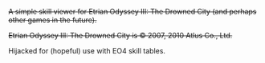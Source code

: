 ~~A simple skill viewer for Etrian Odyssey III: The Drowned City (and perhaps other games in the future).~~

~~Etrian Odyssey III: The Drowned City is © 2007, 2010 Atlus Co., Ltd.~~

Hijacked for (hopeful) use with EO4 skill tables.
